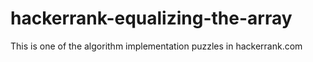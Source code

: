 # hackerrank-equalizing-the-array
This is one of the algorithm implementation puzzles in hackerrank.com
